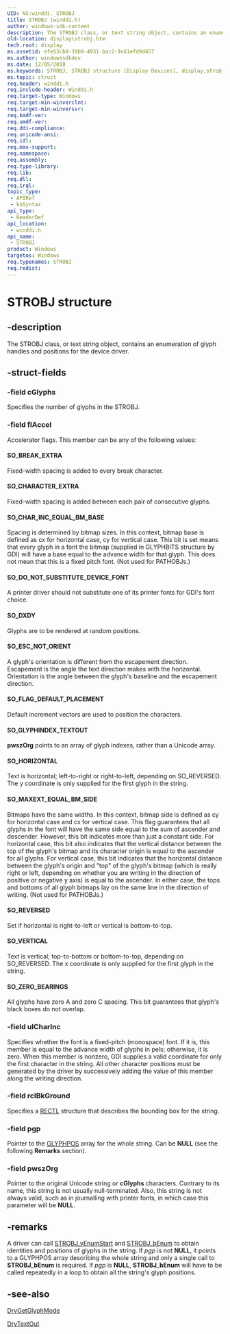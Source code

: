 ```yaml
---
UID: NS:winddi._STROBJ
title: STROBJ (winddi.h)
author: windows-sdk-content
description: The STROBJ class, or text string object, contains an enumeration of glyph handles and positions for the device driver.
old-location: display\strobj.htm
tech.root: display
ms.assetid: efe53cb8-39b9-4931-bac2-9c61efd9d457
ms.author: windowssdkdev
ms.date: 12/05/2018
ms.keywords: STROBJ, STROBJ structure [Display Devices], display.strobj, grstrcts_fcaba370-f9bd-40e8-819a-c5277d6d89b6.xml, winddi/STROBJ
ms.topic: struct
req.header: winddi.h
req.include-header: Winddi.h
req.target-type: Windows
req.target-min-winverclnt: 
req.target-min-winversvr: 
req.kmdf-ver: 
req.umdf-ver: 
req.ddi-compliance: 
req.unicode-ansi: 
req.idl: 
req.max-support: 
req.namespace: 
req.assembly: 
req.type-library: 
req.lib: 
req.dll: 
req.irql: 
topic_type:
 - APIRef
 - kbSyntax
api_type:
 - HeaderDef
api_location:
 - winddi.h
api_name:
 - STROBJ
product: Windows
targetos: Windows
req.typenames: STROBJ
req.redist: 
---
```


# STROBJ structure


## -description


The STROBJ class, or text string object, contains an enumeration of glyph handles and positions for the device driver.


## -struct-fields




### -field cGlyphs

Specifies the number of glyphs in the STROBJ.


### -field flAccel

Accelerator flags. This member can be any of the following values:





#### SO_BREAK_EXTRA

Fixed-width spacing is added to every break character.





#### SO_CHARACTER_EXTRA

Fixed-width spacing is added between each pair of consecutive glyphs. 





#### SO_CHAR_INC_EQUAL_BM_BASE

Spacing is determined by bitmap sizes. In this context, bitmap base is defined as cx for horizontal case, cy for vertical case. This bit is set means that every glyph in a font the bitmap (supplied in GLYPHBITS structure by GDI) will have a base equal to the advance width for that glyph. This does not mean that this is a fixed pitch font. (Not used for PATHOBJs.)





#### SO_DO_NOT_SUBSTITUTE_DEVICE_FONT

A printer driver should not substitute one of its printer fonts for GDI's font choice.





#### SO_DXDY

Glyphs are to be rendered at random positions.





#### SO_ESC_NOT_ORIENT

A glyph's orientation is different from the escapement direction. Escapement is the angle the text direction makes with the horizontal. Orientation is the angle between the glyph's baseline and the escapement direction.





#### SO_FLAG_DEFAULT_PLACEMENT

Default increment vectors are used to position the characters.





#### SO_GLYPHINDEX_TEXTOUT

<b>pwszOrg</b> points to an array of glyph indexes, rather than a Unicode array.





#### SO_HORIZONTAL

Text is horizontal; left-to-right or right-to-left, depending on SO_REVERSED. The y coordinate is only supplied for the first glyph in the string.





#### SO_MAXEXT_EQUAL_BM_SIDE

Bitmaps have the same widths. In this context, bitmap side is defined as cy for horizontal case and cx for vertical case. This flag guarantees that all glyphs in the font will have the same side equal to the sum of ascender and descender. However, this bit indicates more than just a constant side. For horizontal case, this bit also indicates that the vertical distance between the top of the glyph's bitmap and its character origin is equal to the ascender for all glyphs. For vertical case, this bit indicates that the horizontal distance between the glyph's origin and "top" of the glyph's bitmap (which is really right or left, depending on whether you are writing in the direction of positive or negative y axis) is equal to the ascender. In either case, the tops and bottoms of all glyph bitmaps lay on the same line in the direction of writing. (Not used for PATHOBJs.)





#### SO_REVERSED

Set if horizontal is right-to-left or vertical is bottom-to-top.





#### SO_VERTICAL

Text is vertical; top-to-bottom or bottom-to-top, depending on SO_REVERSED. The x coordinate is only supplied for the first glyph in the string.





#### SO_ZERO_BEARINGS

All glyphs have zero A and zero C spacing. This bit guarantees that glyph's black boxes do not overlap.


### -field ulCharInc

Specifies whether the font is a fixed-pitch (monospace) font. If it is, this member is equal to the advance width of glyphs in pels; otherwise, it is zero. When this member is nonzero, GDI supplies a valid coordinate for only the first character in the string. All other character positions must be generated by the driver by successively adding the value of this member along the writing direction.


### -field rclBkGround

Specifies a <a href="https://msdn.microsoft.com/709f8262-829e-4cda-bb0b-564307edfd24">RECTL</a> structure that describes the bounding box for the string.


### -field pgp

Pointer to the <a href="https://msdn.microsoft.com/1eb80e7a-93f5-474c-bed9-5b19f6657788">GLYPHPOS</a> array for the whole string. Can be <b>NULL</b> (see the following <b>Remarks</b> section).


### -field pwszOrg

Pointer to the original Unicode string or <b>cGlyphs</b> characters. Contrary to its name, this string is not usually null-terminated. Also, this string is not always valid, such as in journalling with printer fonts, in which case this parameter will be <b>NULL</b>.


## -remarks



A driver can call <a href="https://msdn.microsoft.com/568af273-2b9d-4782-849f-6cb9c49952e0">STROBJ_vEnumStart</a> and <a href="https://msdn.microsoft.com/82cb12ff-2baa-4291-849c-dab9d01fa39b">STROBJ_bEnum</a> to obtain identities and positions of glyphs in the string. If <i>pgp</i> is not <b>NULL</b>, it points to a GLYPHPOS array describing the whole string and only a single call to <b>STROBJ_bEnum</b> is required. If <i>pgp</i> is <b>NULL</b>, <b>STROBJ_bEnum</b> will have to be called repeatedly in a loop to obtain all the string's glyph positions.




## -see-also




<a href="https://msdn.microsoft.com/8e11c4e7-0203-4445-8f33-3b928161c62a">DrvGetGlyphMode</a>



<a href="https://msdn.microsoft.com/f2f61687-d833-4d09-8cd5-99e81436c1c1">DrvTextOut</a>
 

 

